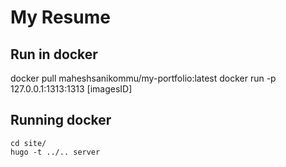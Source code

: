 # My Resume

## Run in docker

docker pull maheshsanikommu/my-portfolio:latest
docker run -p 127.0.0.1:1313:1313 [imagesID]

## Running docker

    cd site/
    hugo -t ../.. server




